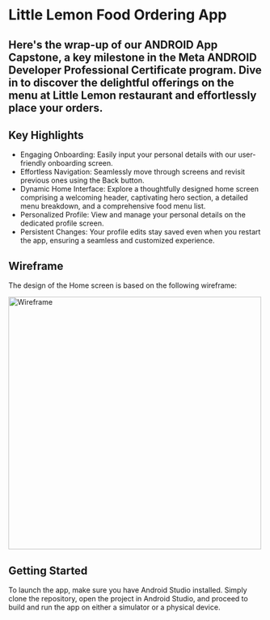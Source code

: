 # Little Lemon Food Ordering App
## Here's the wrap-up of our ANDROID App Capstone, a key milestone in the Meta ANDROID Developer Professional Certificate program. Dive in to discover the delightful offerings on the menu at Little Lemon restaurant and effortlessly place your orders.

## Key Highlights
- Engaging Onboarding: Easily input your personal details with our user-friendly onboarding screen.
- Effortless Navigation: Seamlessly move through screens and revisit previous ones using the Back button.
- Dynamic Home Interface: Explore a thoughtfully designed home screen comprising a welcoming header, captivating hero section, a detailed menu breakdown, and a comprehensive food menu list.
- Personalized Profile: View and manage your personal details on the dedicated profile screen.
- Persistent Changes: Your profile edits stay saved even when you restart the app, ensuring a seamless and customized experience.
  
## Wireframe
The design of the Home screen is based on the following wireframe:

<img width="500" alt="Wireframe" src="https://user-images.githubusercontent.com/93353925/227747759-133a6613-06cb-4797-95f1-37a668c8be67.png">

## Getting Started
To launch the app, make sure you have Android Studio installed. Simply clone the repository, open the project in Android Studio, and proceed to build and run the app on either a simulator or a physical device.
